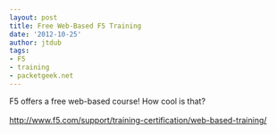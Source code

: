 ```yaml
---
layout: post
title: Free Web-Based F5 Training
date: '2012-10-25'
author: jtdub
tags:
- F5
- training
- packetgeek.net
---
```


F5 offers a free web-based course! How cool is that?
<br/>
<br/>
<a href="http://www.f5.com/support/training-certification/web-based-training/">
 http://www.f5.com/support/training-certification/web-based-training/
</a>
<br/>
<br/>

